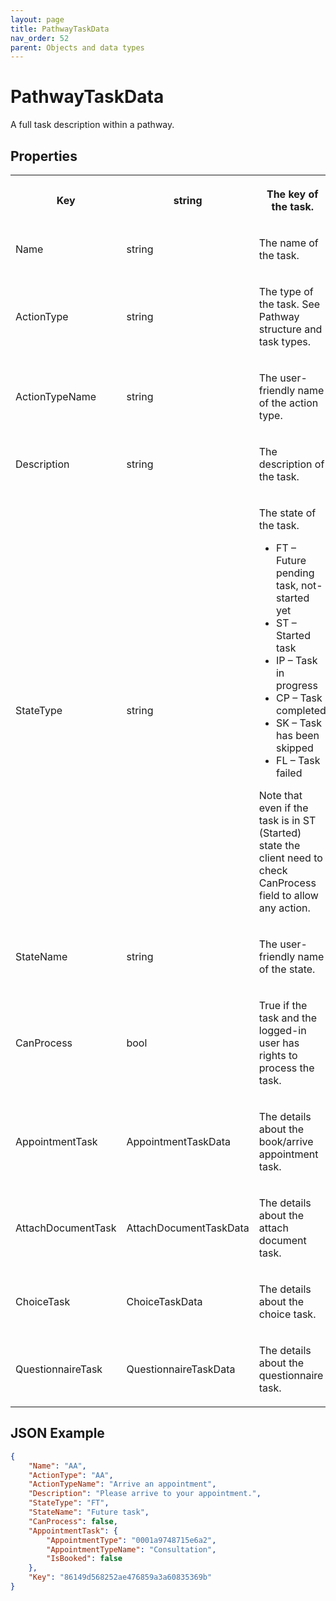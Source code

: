 ```yaml
---
layout: page
title: PathwayTaskData
nav_order: 52
parent: Objects and data types
---
```


# PathwayTaskData

A full task description within a pathway.

## Properties

<table><tbody><tr><th><p>Key</p></th><th><p>string</p></th><th><p>The key of the task.</p></th></tr><tr><td><p>Name</p></td><td><p>string</p></td><td><p>The name of the task.</p></td></tr><tr><td><p>ActionType</p></td><td><p>string</p></td><td><p>The type of the task. See Pathway structure and task types.</p></td></tr><tr><td><p>ActionTypeName</p></td><td><p>string</p></td><td><p>The user-friendly name of the action type.</p></td></tr><tr><td><p>Description</p></td><td><p>string</p></td><td><p>The description of the task.</p></td></tr><tr><td><p>StateType</p></td><td><p>string</p></td><td><p>The state of the task.</p><ul><li>FT – Future pending task, not-started yet</li><li>ST – Started task</li><li>IP – Task in progress</li><li>CP – Task completed</li><li>SK – Task has been skipped</li><li>FL – Task failed</li></ul><p>Note that even if the task is in ST (Started) state the client need to check CanProcess field to allow any action.</p></td></tr><tr><td><p>StateName</p></td><td><p>string</p></td><td><p>The user-friendly name of the state.</p></td></tr><tr><td><p>CanProcess</p></td><td><p>bool</p></td><td><p>True if the task and the logged-in user has rights to process the task.</p></td></tr><tr><td><p>AppointmentTask</p></td><td><p>AppointmentTaskData</p></td><td><p>The details about the book/arrive appointment task.</p></td></tr><tr><td><p>AttachDocumentTask</p></td><td><p>AttachDocumentTaskData</p></td><td><p>The details about the attach document task.</p></td></tr><tr><td><p>ChoiceTask</p></td><td><p>ChoiceTaskData</p></td><td><p>The details about the choice task.</p></td></tr><tr><td><p>QuestionnaireTask</p></td><td><p>QuestionnaireTaskData</p></td><td><p>The details about the questionnaire task.</p></td></tr></tbody></table>

## JSON Example

```json
{
    "Name": "AA",
    "ActionType": "AA",
    "ActionTypeName": "Arrive an appointment",
    "Description": "Please arrive to your appointment.",
    "StateType": "FT",
    "StateName": "Future task",
    "CanProcess": false,
    "AppointmentTask": {
        "AppointmentType": "0001a9748715e6a2",
        "AppointmentTypeName": "Consultation",
        "IsBooked": false
    },
    "Key": "86149d568252ae476859a3a60835369b"
}
```
